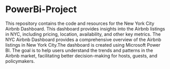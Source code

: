 # PowerBi-Project
This repository contains the code and resources for the New York City Airbnb Dashboard. This dashboard provides insights into the Airbnb listings in NYC, including pricing, location, availability, and other key metrics. The NYC Airbnb Dashboard provides a comprehensive overview of the Airbnb listings in New York City.The dashboard is created using Microsoft Power BI. The goal is to help users understand the trends and patterns in the Airbnb market, facilitating better decision-making for hosts, guests, and policymakers.
